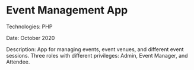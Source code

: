 # Event Management App

Technologies: PHP

Date: October 2020

Description: App for managing events, event venues, and different event sessions. 
Three roles with different privileges: Admin, Event Manager, and Attendee.
